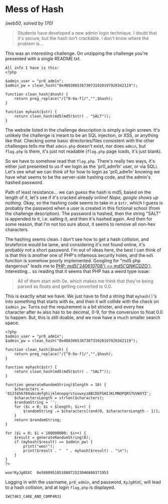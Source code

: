 # Mess of Hash
*(web50, solved by 170)*  
> Students have developed a new admin login technique. I doubt that it's secure, but the hash isn't 
crackable. I don't know where the problem is...

This was an interesting challenge. On unzipping the challenge you're presented with a single README.txt.
```
All info I have is this:
<?php

$admin_user = "pr0_adm1n";
$admin_pw = clean_hash("0e408306536730731920197920342119");

function clean_hash($hash) {
    return preg_replace("/[^0-9a-f]/","",$hash);
}

function myhash($str) {
    return clean_hash(md5(md5($str) . "SALT"));
}
```

The website listed in the challenge description is simply a login screen. It's unlikely the challenge is 
meant to be an SQL injection, or XSS, or anything like that. Checking some basic directories/files 
consistent with the other challenges tells me that `admin.php` doesn't exist, nor does `admin`, but 
`flag.php` is there, it's just not readable (`flag.php` page loads, it's just blank). 

So we have to somehow read that `flag.php`. There's really two ways, it's either just presented to us if we 
login as the 'pr0\_adm1n' user, or via SQLi. Let's see what we can think of for how to login as 
'pr0\_adm1n' knowing we have what seems to be the server-side hashing code, and the admin's hashed 
password. 

Path of least resistance... we can guess the hash is md5, based on the length of it, let's see if it's 
cracked already online! *Nope, google shows up nothing.* Okay, so the hashing code seems to take in a 
`$str`, which I guess is probably the password when a user is created in this fictional school (from the 
challenge description). The password is hashed, then the string "SALT" is appended to it, i.e. salting it, 
and then it's hashed again. And then for some reason, that I'm not too sure about, it seems to remove all 
non-hex characters. 

The hashing seems clean. I don't see how to get a hash collision, and bruteforce would be lame, and 
considering it's not found online, it's probably not a short password. I'm out of ideas here, the best I 
can think of is that this is another one of PHP's infamous security holes, and the `md5` function is 
somehow poorly implemented. Googling for "md5 php dangerous" leads me to [PHP: md5('240610708') == 
md5('QNKCDZO')](https://news.ycombinator.com/item?id=9484757). Interesting... so reading that it seems that 
PHP has a weird type issue:

> All of them start with 0e, which makes me think that they're being parsed as floats and getting converted 
to 0.0. 

This is exactly what we have. We just have to find a string that `myhash()`'s into something that starts 
with `0e`, and then it will collide with the check on `$admin_pw`. Turns out the requirement is a bit 
stricter, and every hex character after `0e` also has to be decimal, 0-9, for the conversion to float 0.0 
to happen. But, this is still doable, and we now have a much smaller search space.
```
<?php
$admin_user = "pr0_adm1n";
$admin_pw = clean_hash("0e408306536730731920197920342119");

function clean_hash($hash) {
    return preg_replace("/[^0-9a-f]/","",$hash);
}

function myhash($str) {
    return clean_hash(md5(md5($str) . "SALT"));
}

function generateRandomString($length = 10) {
    $characters = '0123456789abcdefghijklmnopqrstuvwxyzABCDEFGHIJKLMNOPQRSTUVWXYZ';
    $charactersLength = strlen($characters);
    $randomString = '';
    for ($i = 0; $i < $length; $i++) {
        $randomString .= $characters[rand(0, $charactersLength - 1)];
    }
    return $randomString;
}

for ($i = 0; $i < 100000000; $i++) {
	$result = generateRandomString(8);
	if (myhash($result) == $admin_pw) {
		print("woo!");
		print($result . "  " . myhash($result) . "\n");
	}
}
?>
```

```
woo!KyJg0SXC  0e588095185108872523046880371953
```

Logging in with the username, `pr0_adm1n`, and password, `KyJg0SXC`, will lead to a hash collision, and at 
login `flag.php` is displayed.

```
IW{T4K3_C4RE_AND_C0MP4R3}
```


